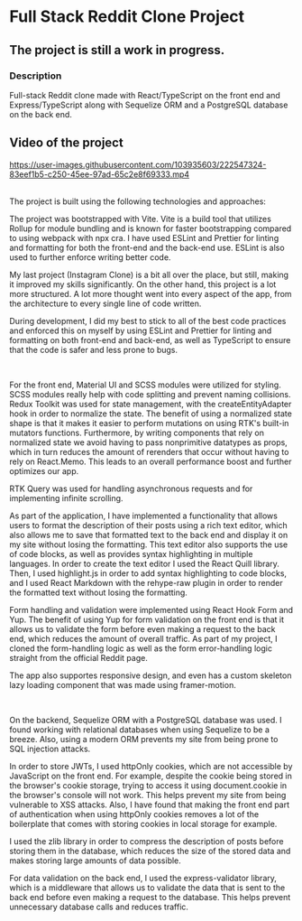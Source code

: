# Full Stack Reddit Clone Project

## The project is still a work in progress.
### Description

Full-stack Reddit clone made with React/TypeScript on the front end and Express/TypeScript along with Sequelize ORM and a PostgreSQL database on the back end.

## Video of the project
https://user-images.githubusercontent.com/103935603/222547324-83eef1b5-c250-45ee-97ad-65c2e8f69333.mp4

</br>
The project is built using the following technologies and approaches:

The project was bootstrapped with Vite. Vite is a build tool that utilizes Rollup for module bundling and is known for faster bootstrapping compared to using webpack with npx cra.
I have used ESLint and Prettier for linting and formatting for both the front-end and the back-end use. ESLint is also used to further enforce writing better code.

My last project (Instagram Clone) is a bit all over the place, but still, making it improved my skills significantly.
On the other hand, this project is a lot more structured. A lot more thought went into every aspect of the app, from the architecture to every single line of code written.

During development, I did my best to stick to all of the best code practices and enforced this on myself by using ESLint and Prettier for linting and formatting on both front-end and back-end, as well as TypeScript to ensure that the code is safer and less prone to bugs.

<br/>

For the front end, Material UI and SCSS modules were utilized for styling. SCSS modules really help with code splitting and prevent naming collisions. Redux Toolkit was used for state management, with the createEntityAdapter hook in order to normalize the state. The benefit of using a normalized state shape is that it makes it easier to perform mutations on using RTK's built-in mutators functions. Furthermore, by writing components that rely on normalized state we avoid having to pass nonprimitive datatypes as props, which in turn reduces the amount of rerenders that occur without having to rely on React.Memo. This leads to an overall performance boost and further optimizes our app.

RTK Query was used for handling asynchronous requests and for implementing infinite scrolling.

As part of the application, I have implemented a functionality that allows users to format the description of their posts using a rich text editor, which also allows me to save that formatted text to the back end and display it on my site without losing the formatting. This text editor also supports the use of code blocks, as well as provides syntax highlighting in multiple languages. In order to create the text editor I used the React Quill library. Then, I used highlight.js in order to add syntax highlighting to code blocks, and I used React Markdown with the rehype-raw plugin in order to render the formatted text without losing the formatting.

Form handling and validation were implemented using React Hook Form and Yup. The benefit of using Yup for form validation on the front end is that it allows us to validate the form before even making a request to the back end, which reduces the amount of overall traffic. As part of my project, I cloned the form-handling logic as well as the form error-handling logic straight from the official Reddit page.

The app also supportes responsive design, and even has a custom skeleton lazy loading component that was made using framer-motion.

<br/>

On the backend, Sequelize ORM with a PostgreSQL database was used. I found working with relational databases when using Sequelize to be a breeze. Also, using a modern ORM prevents my site from being prone to SQL injection attacks.

In order to store JWTs, I used httpOnly cookies, which are not accessible by JavaScript on the front end. For example, despite the cookie being stored in the browser's cookie storage, trying to access it using document.cookie in the browser's console will not work. This helps prevent my site from being vulnerable to XSS attacks. Also, I have found that making the front end part of authentication when using httpOnly cookies removes a lot of the boilerplate that comes with storing cookies in local storage for example.

I used the zlib library in order to compress the description of posts before storing them in the database, which reduces the size of the stored data and makes storing large amounts of data possible.

For data validation on the back end, I used the express-validator library, which is a middleware that allows us to validate the data that is sent to the back end before even making a request to the database. This helps prevent unnecessary database calls and reduces traffic.
